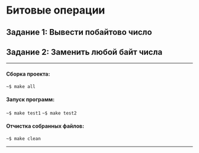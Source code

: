 # Битовые операции
## Задание 1: Вывести побайтово число
## Задание 2: Заменить любой байт числа
____
#### Сборка проекта:
`~$ make all`

#### Запуск программ:
`~$ make test1`
`~$ make test2`

#### Отчистка собранных файлов:
`~$ make clean`
____
